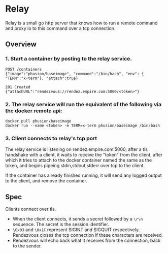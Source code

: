 # Relay

Relay is a small go http server that knows how to run a remote command and proxy io to this command over a tcp connection.

## Overview

### 1. Start a container by posting to the relay service.

    POST /containers
    {"image":"phusion/baseimage", "command":"/bin/bash", "env": { "TERM":"x-term"}, "attach":true}

    201 Created
    {"attachURL":"rendezvous://rendez.empire.com:5000/<token>"}

### 2. The relay service will run the equivalent of the following via the docker remote api:

    docker pull phusion/baseimage
    docker run --name <token> -e TERM=x-term phusion/baseimage /bin/bash

### 3. Client connects to relay's tcp port

The relay service is listening on rendez.empire.com:5000, after a tls handshake with a client, it waits to receive the "token"
from the client, after which it tries to attach to the docker container named the same as the token, and begins pipeing stdin,stdout,stderr over tcp to the client.

If the container has already finished running, it will send any logged output to the client, and remove the container.

## Spec
Clients connect over tls.

* When the client connects, it sends a secret followed by a `\r\n` sequence. The
  secret is the session identifier.
* `\0x03` and `\0x1C` represent SIGINT and SIGQUIT respectively. Rendezvous
  closes the tcp connection if these characters are received.
* Rendezvous will echo back what it receives from the connection, back to the
  sender.